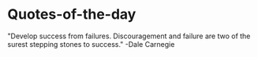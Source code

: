 # Quotes-of-the-day
"Develop success from failures. Discouragement and failure are two of the surest stepping stones to success." -Dale Carnegie
